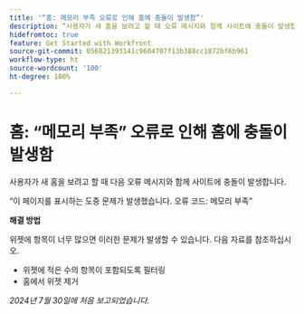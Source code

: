 ```yaml
---
title: '“홈: 메모리 부족 오류로 인해 홈에 충돌이 발생함”'
description: “사용자가 새 홈을 보려고 할 때 오류 메시지와 함께 사이트에 충돌이 발생합니다. 해결 방법을 사용할 수 있습니다.”
hidefromtoc: true
feature: Get Started with Workfront
source-git-commit: 056821393141c9604707f13b388cc1872bf6b961
workflow-type: ht
source-wordcount: '100'
ht-degree: 100%

---
```



# 홈: “메모리 부족” 오류로 인해 홈에 충돌이 발생함

사용자가 새 홈을 보려고 할 때 다음 오류 메시지와 함께 사이트에 충돌이 발생합니다.

“이 페이지를 표시하는 도중 문제가 발생했습니다. 오류 코드: 메모리 부족”

**해결 방법**

위젯에 항목이 너무 많으면 이러한 문제가 발생할 수 있습니다. 다음 자료를 참조하십시오.

* 위젯에 적은 수의 항목이 포함되도록 필터링
* 홈에서 위젯 제거

_2024년 7월 30일에 처음 보고되었습니다._
